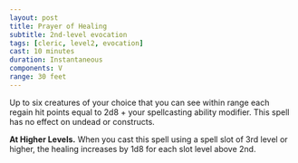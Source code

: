 ```yaml
---
layout: post
title: Prayer of Healing
subtitle: 2nd-level evocation
tags: [cleric, level2, evocation]
cast: 10 minutes
duration: Instantaneous
components: V
range: 30 feet
---
```

Up to six creatures of your choice that you can see within range each regain hit points equal to 2d8 + your spellcasting ability modifier. This spell has no effect on undead or constructs.

**At Higher Levels.** When you cast this spell using a spell slot of 3rd level or higher, the healing increases by 1d8 for each slot level above 2nd.